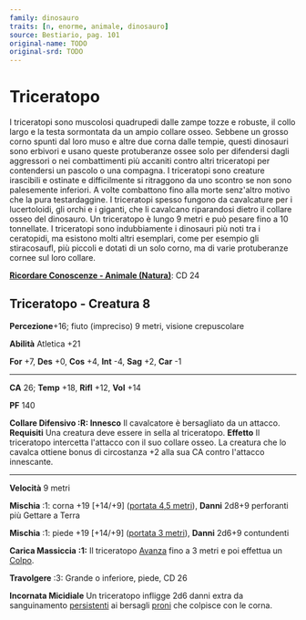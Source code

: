 ```yaml
---
family: dinosauro
traits: [n, enorme, animale, dinosauro]
source: Bestiario, pag. 101
original-name: TODO
original-srd: TODO
---
```


# Triceratopo

I triceratopi sono muscolosi quadrupedi dalle zampe tozze e robuste, il collo
largo e la testa sormontata da un ampio collare osseo. Sebbene un grosso corno
spunti dal loro muso e altre due corna dalle tempie, questi dinosauri sono
erbivori e usano queste protuberanze ossee solo per difendersi dagli aggressori
o nei combattimenti più accaniti contro altri triceratopi per contendersi un
pascolo o una compagna. I triceratopi sono creature irascibili e ostinate e
difficilmente si ritraggono da uno scontro se non sono palesemente inferiori. A
volte combattono fino alla morte senz'altro motivo che la pura testardaggine. I
triceratopi spesso fungono da cavalcature per i lucertoloidi, gli orchi e i
giganti, che li cavalcano riparandosi dietro il collare osseo del dinosauro. Un
triceratopo è lungo 9 metri e può pesare fino a 10 tonnellate. I triceratopi
sono indubbiamente i dinosauri più noti tra i ceratopidi, ma esistono molti
altri esemplari, come per esempio gli stiracosaufl, più piccoli e dotati di un
solo corno, ma di varie protuberanze cornee sul loro collare.

**[Ricordare Conoscenze - Animale (Natura)](/azioni/abilita/ricordare-conoscenze)**:
CD 24

## Triceratopo - Creatura 8

**Percezione**+16; fiuto (impreciso) 9 metri, visione crepuscolare

**Abilità** Atletica +21

**For** +7, **Des** +0, **Cos** +4, **Int** -4, **Sag** +2, **Car** -1

---

**CA** 26; **Temp** +18, **Rifl** +12, **Vol** +14

**PF** 140

**Collare Difensivo :R: Innesco** Il cavalcatore è bersagliato da un attacco.
**Requisiti** Una creatura deve essere in sella al triceratopo. **Effetto** Il
triceratopo intercetta l'attacco con il suo collare osseo. La creatura che lo
cavalca ottiene bonus di circostanza +2 alla sua CA contro l'attacco innescante.

---

**Velocità** 9 metri

**Mischia** :1: corna +19 \[+14/+9] ([portata 4,5 metri](/tratti/portata)),
**Danni** 2d8+9 perforanti più Gettare a Terra

**Mischia** :1: piede +19 \[+14/+9] ([portata 3 metri](/tratti/portata)),
**Danni** 2d6+9 contundenti

**Carica Massiccia** **:1:** Il triceratopo [Avanza](/azioni/avanzare) fino a 3
metri e poi effettua un [Colpo](/azioni/colpire).

**Travolgere** :3: Grande o inferiore, piede, CD 26

**Incornata Micidiale** Un triceratopo infligge 2d6 danni extra da sanguinamento
[persistenti](/condizioni/danno-persistente) ai bersagli
[proni](/condizioni/prono) che colpisce con le corna.
